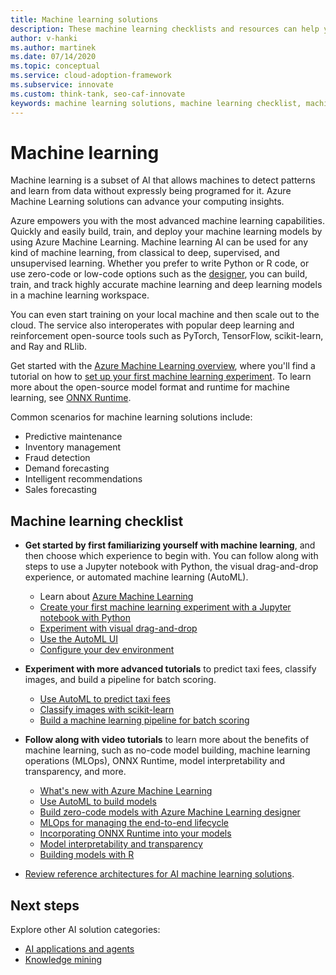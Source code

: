 ```yaml
---
title: Machine learning solutions
description: These machine learning checklists and resources can help you plan your machine learning AI application development and deployment.
author: v-hanki
ms.author: martinek
ms.date: 07/14/2020
ms.topic: conceptual
ms.service: cloud-adoption-framework
ms.subservice: innovate
ms.custom: think-tank, seo-caf-innovate
keywords: machine learning solutions, machine learning checklist, machine learning ai
---
```


# Machine learning

Machine learning is a subset of AI that allows machines to detect patterns and learn from data without expressly being programed for it. Azure Machine Learning solutions can advance your computing insights.

Azure empowers you with the most advanced machine learning capabilities. Quickly and easily build, train, and deploy your machine learning models by using Azure Machine Learning. Machine learning AI can be used for any kind of machine learning, from classical to deep, supervised, and unsupervised learning. Whether you prefer to write Python or R code, or use zero-code or low-code options such as the [designer](/azure/machine-learning/tutorial-designer-automobile-price-train-score), you can build, train, and track highly accurate machine learning and deep learning models in a machine learning workspace.

You can even start training on your local machine and then scale out to the cloud. The service also interoperates with popular deep learning and reinforcement open-source tools such as PyTorch, TensorFlow, scikit-learn, and Ray and RLlib.

Get started with the [Azure Machine Learning overview](/azure/machine-learning/overview-what-is-azure-machine-learning), where you'll find a tutorial on how to [set up your first machine learning experiment](/azure/machine-learning/quickstart-create-resources). To learn more about the open-source model format and runtime for machine learning, see [ONNX Runtime](https://onnxruntime.ai/).

Common scenarios for machine learning solutions include:

- Predictive maintenance
- Inventory management
- Fraud detection
- Demand forecasting
- Intelligent recommendations
- Sales forecasting

## Machine learning checklist

- **Get started by first familiarizing yourself with machine learning**, and then choose which experience to begin with. You can follow along with steps to use a Jupyter notebook with Python, the visual drag-and-drop experience, or automated machine learning (AutoML).

  - Learn about [Azure Machine Learning](/azure/machine-learning/overview-what-is-azure-machine-learning)
  - [Create your first machine learning experiment with a Jupyter notebook with Python](/azure/machine-learning/quickstart-create-resources)
  - [Experiment with visual drag-and-drop](/azure/machine-learning/tutorial-designer-automobile-price-train-score)
  - [Use the AutoML UI](/azure/machine-learning/tutorial-first-experiment-automated-ml)
  - [Configure your dev environment](/azure/machine-learning/how-to-configure-environment)

- **Experiment with more advanced tutorials** to predict taxi fees, classify images, and build a pipeline for batch scoring.

  - [Use AutoML to predict taxi fees](/azure/machine-learning/tutorial-auto-train-models)
  - [Classify images with scikit-learn](/azure/machine-learning/tutorial-train-models-with-aml)
  - [Build a machine learning pipeline for batch scoring](/azure/machine-learning/tutorial-pipeline-batch-scoring-classification)

- **Follow along with video tutorials** to learn more about the benefits of machine learning, such as no-code model building, machine learning operations (MLOps), ONNX Runtime, model interpretability and transparency, and more.

  - [What's new with Azure Machine Learning](https://channel9.msdn.com/Shows/AI-Show/Allup-Azure-ML)
  - [Use AutoML to build models](/shows/AI-Show/Automate-ML)
  - [Build zero-code models with Azure Machine Learning designer](/shows/AI-Show/Designer-drag-and-drop-ML)
  - [MLOps for managing the end-to-end lifecycle](/shows/AI-Show/MLops-updates-model-registry)
  - [Incorporating ONNX Runtime into your models](https://www.youtube.com/watch?v=qy7X2JGLUC4)
  - [Model interpretability and transparency](https://channel9.msdn.com/shows/ai-show/machine-learning-Interpretability-toolkit)
  - [Building models with R](https://channel9.msdn.com/shows/ai-show/r-in-azure-machine-learning)

- [Review reference architectures for AI machine learning solutions](/azure/architecture/browse/?azure_categories=ai-machine-learning).

## Next steps

Explore other AI solution categories:

- [AI applications and agents](./ai-applications.md)
- [Knowledge mining](./knowledge-mining.md)
